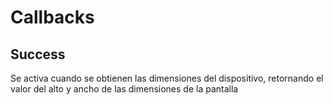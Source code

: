 # Callbacks

## Success

Se activa cuando se obtienen las dimensiones del dispositivo, retornando el valor del alto y ancho de las dimensiones de la pantalla

